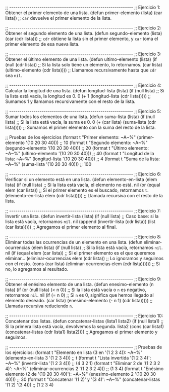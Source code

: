 ;; -------------------------------------------------------------
;; Ejercicio 1: Obtener el primer elemento de una lista.
(defun primer-elemento (lista)
  (car lista))  ;; `car` devuelve el primer elemento de la lista.

;; -------------------------------------------------------------
;; Ejercicio 2: Obtener el segundo elemento de una lista.
(defun segundo-elemento (lista)
  (car (cdr lista)))  ;; `cdr` obtiene la lista sin el primer elemento, y `car` toma el primer elemento de esa nueva lista.

;; -------------------------------------------------------------
;; Ejercicio 3: Obtener el último elemento de una lista.
(defun ultimo-elemento (lista)
  (if (null (cdr lista))  ;; Si la lista solo tiene un elemento, lo retornamos.
      (car lista)
      (ultimo-elemento (cdr lista))))  ;; Llamamos recursivamente hasta que `cdr` sea `nil`.

;; -------------------------------------------------------------
;; Ejercicio 4: Calcular la longitud de una lista.
(defun longitud-lista (lista)
  (if (null lista)  ;; Si la lista está vacía, la longitud es 0.
      0
      (+ 1 (longitud-lista (cdr lista)))))  ;; Sumamos 1 y llamamos recursivamente con el resto de la lista.

;; -------------------------------------------------------------
;; Ejercicio 5: Sumar todos los elementos de una lista.
(defun suma-lista (lista)
  (if (null lista)  ;; Si la lista está vacía, la suma es 0.
      0
      (+ (car lista) (suma-lista (cdr lista)))))  ;; Sumamos el primer elemento con la suma del resto de la lista.

;; Pruebas de los ejercicios
(format t "Primer elemento: ~A~%" (primer-elemento '(10 20 30 40)))  ;; 10
(format t "Segundo elemento: ~A~%" (segundo-elemento '(10 20 30 40)))  ;; 20
(format t "Último elemento: ~A~%" (ultimo-elemento '(10 20 30 40)))  ;; 40
(format t "Longitud de la lista: ~A~%" (longitud-lista '(10 20 30 40)))  ;; 4
(format t "Suma de la lista: ~A~%" (suma-lista '(10 20 30 40)))  ;; 100





;; -------------------------------------------------------------
;; Ejercicio 6: Verificar si un elemento está en una lista.
(defun elemento-en-lista (elem lista)
  (if (null lista)  ;; Si la lista está vacía, el elemento no está.
      nil
      (or (equal elem (car lista))  ;; Si el primer elemento es el buscado, retornamos `t`.
          (elemento-en-lista elem (cdr lista)))))  ;; Llamada recursiva con el resto de la lista.

;; -------------------------------------------------------------
;; Ejercicio 7: Invertir una lista.
(defun invertir-lista (lista)
  (if (null lista)  ;; Caso base: si la lista está vacía, retornamos `nil`.
      nil
      (append (invertir-lista (cdr lista)) (list (car lista)))))  ;; Agregamos el primer elemento al final.

;; -------------------------------------------------------------
;; Ejercicio 8: Eliminar todas las ocurrencias de un elemento en una lista.
(defun eliminar-ocurrencias (elem lista)
  (if (null lista)  ;; Si la lista está vacía, retornamos `nil`.
      nil
      (if (equal elem (car lista))  ;; Si el primer elemento es el que queremos eliminar...
          (eliminar-ocurrencias elem (cdr lista))  ;; Lo ignoramos y seguimos con el resto.
          (cons (car lista) (eliminar-ocurrencias elem (cdr lista))))))  ;; Si no, lo agregamos al resultado.

;; -------------------------------------------------------------
;; Ejercicio 9: Obtener el enésimo elemento de una lista.
(defun enesimo-elemento (n lista)
  (if (or (null lista) (< n 0))  ;; Si la lista está vacía o `n` es negativo, retornamos `nil`.
      nil
      (if (= n 0)  ;; Si `n` es 0, significa que hemos llegado al elemento deseado.
          (car lista)
          (enesimo-elemento (- n 1) (cdr lista)))))  ;; Llamada recursiva reduciendo `n`.

;; -------------------------------------------------------------
;; Ejercicio 10: Concatenar dos listas.
(defun concatenar-listas (lista1 lista2)
  (if (null lista1)  ;; Si la primera lista está vacía, devolvemos la segunda.
      lista2
      (cons (car lista1) (concatenar-listas (cdr lista1) lista2))))  ;; Agregamos el primer elemento y seguimos.

;; -------------------------------------------------------------
;; Pruebas de los ejercicios:
(format t "Elemento en lista (3 en '(1 2 3 4)): ~A~%" (elemento-en-lista 3 '(1 2 3 4)))  ;; t
(format t "Lista invertida '(1 2 3 4)': ~A~%" (invertir-lista '(1 2 3 4)))  ;; (4 3 2 1)
(format t "Eliminar 2 de '(1 2 3 2 4)': ~A~%" (eliminar-ocurrencias 2 '(1 2 3 2 4)))  ;; (1 3 4)
(format t "Enésimo elemento (2 de '(10 20 30 40)'): ~A~%" (enesimo-elemento 2 '(10 20 30 40)))  ;; 30
(format t "Concatenar '(1 2)' y '(3 4)': ~A~%" (concatenar-listas '(1 2) '(3 4)))  ;; (1 2 3 4)
